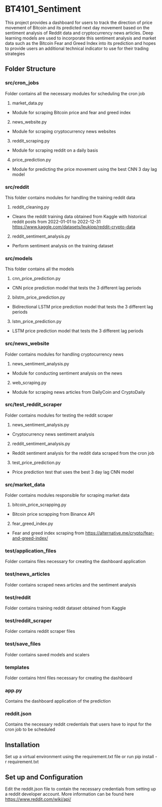 # BT4101_Sentiment

This project provides a dashboard for users to track the direction of price movement of Bitcoin and its predicted next day movement based on the sentiment analysis of Reddit data and cryptocurrency news articles. Deep learning models are used to incorporate this sentiment analysis and market data such as the Bitcoin Fear and Greed Index into its prediction and hopes to provide users an additional technical indicator to use for their trading strategies


## Folder Structure

### src/cron_jobs

Folder contains all the necessary modules for scheduling the cron job

1. market_data.py
* Module for scraping Bitcoin price and fear and greed index

2. news_website.py
* Module for scraping cryptocurrency news websites

3. reddit_scraping.py
* Module for scraping reddit on a daily basis

4. price_prediction.py
* Module for predicting the price movement using the best CNN 3 day lag model

### src/reddit

This folder contains modules for handling the training reddit data

1. reddit_cleaning.py
* Cleans the reddit training data obtained from Kaggle with historical reddit posts from 2022-01-01 to 2022-12-31 https://www.kaggle.com/datasets/leukipp/reddit-crypto-data 

2. reddit_sentiment_analysis.py
* Perform sentiment analysis on the training dataset


### src/models

This folder contains all the models

1. cnn_price_prediction.py
* CNN price prediction model that tests the 3 different lag periods


2. bilstm_price_prediction.py
* Bidirectional LSTM price prediction model that tests the 3 different lag periods

3. lstm_price_prediction.py
* LSTM price prediction model that tests the 3 different lag periods


### src/news_website

Folder contains modules for handling cryptocurrency news

1. news_sentiment_analysis.py
* Module for conducting sentiment analysis on the news

2. web_scraping.py
* Module for scraping news articles from DailyCoin and CryptoDaily


### src/test_reddit_scraper

Folder contains modules for testing the reddit scraper 

1. news_sentiment_analysis.py
* Cryptocurrency news sentiment analysis

2. reddit_sentiment_analysis.py
* Reddit sentiment analysis for the reddit data scraped from the cron job

3. test_price_prediction.py
* Price prediction test that uses the best 3 day lag CNN model



### src/market_data

Folder contains modules responsible for scraping market data

1. bitcoin_price_scrapping.py
* Bitcoin price scrapping from Binance API

2. fear_greed_index.py
* Fear and greed index scraping from https://alternative.me/crypto/fear-and-greed-index/ 

### test/application_files

Folder contains files necessary for creating the dashboard application

### test/news_articles

Folder contains scraped news articles and the sentiment analysis

### test/reddit

Folder contains training reddit dataset obtained from Kaggle

### test/reddit_scraper

Folder contains reddit scraper files 

### test/save_files

Folder contains saved models and scalers


### templates

Folder contains html files necessary for creating the dashboard

### app.py

Contains the dashboard application of the prediction

### reddit.json

Contains the necessary reddit credentials that users have to input for the cron job to be scheduled 


## Installation

Set up a virtual environment using the requirement.txt file or run pip install -r requirement.txt



## Set up and Configuration

Edit the reddit.json file to contain the necessary credentials from setting up a reddit developer account. More information can be found here https://www.reddit.com/wiki/api/





